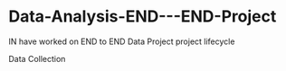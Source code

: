 # Data-Analysis-END---END-Project


IN have worked on END to END Data Project project lifecycle 

Data Collection
